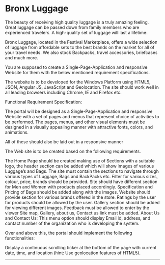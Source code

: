 # Bronx Luggage
The beauty of receiving high quality luggage is a truly amazing feeling. Great luggage can be passed down from family members who are experienced travelers. A high-quality set of luggage will last a lifetime.

Bronx Luggage, located in the Festival Marketplace, offers a wide selection of luggage from affordable sets to the best brands on the market for all of your travel needs.  We also stock Backpacks, travel accessories, briefcases and much more.

You are supposed to create a Single-Page-Application and responsive Website for them with the below mentioned requirement specifications.

The website is to be developed for the Windows Platform using HTML5, JSON, Angular JS, JavaScript and Geolocation. The site should work well in all leading browsers including Chrome, IE and Firefox etc. 


Functional Requirement Specification:

The portal will be designed as a Single-Page-Application and responsive Website with a set of pages and menus that represent choice of activities to be performed. The pages, menus, and other visual elements must be designed in a visually appealing manner with attractive fonts, colors, and animations.

All of these should also be laid out in a responsive manner

The Web site is to be created based on the following requirements.

The Home Page should be created making use of Sections with a suitable logo, the header section can be added which will show images of various Luggage’s and Bags.
The site must contain the sections to navigate through various types of Luggage, Bags and BackPacks etc.
Filter for various sizes, colour, price, brands should be provided.
Site should have different section for Men and Women with products placed accordingly.
Specification and Pricing of Bags should be added along with the images.
Website should provide section for various brands offered in the store.
Ratings by the user for products should be allowed by the user.
Gallery section should be added for viewing different images.
Feedback must be allowed to enter by the viewer
Site map, Gallery, about us, Contact us link must be added.
About Us and Contact Us: This menu option should display Email id, address, and contact number of the organization who is developing the system.

Over and above this, the portal should implement the following functionalities:

Display a continuous scrolling ticker at the bottom of the page with current date, time, and location (hint: Use geolocation features of HTML5).
****
